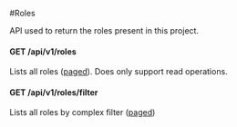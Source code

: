 #Roles

API used to return the roles present in this project.

#### GET /api/v1/roles
Lists all roles ([paged](/3.%20Smart%20Flows%20Entities)). Does only support read operations.

#### GET /api/v1/roles/filter
Lists all roles by complex filter ([paged](/3.%20Smart%20Flows%20Entities/2.%20Filtering.md))